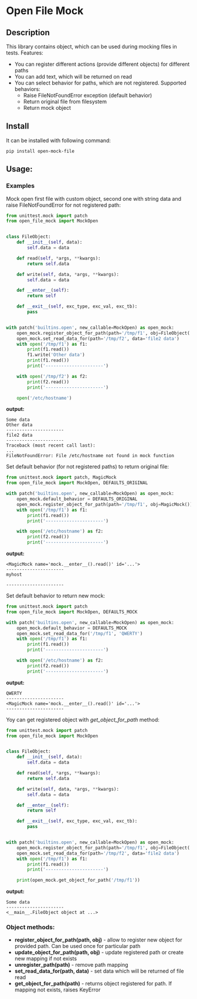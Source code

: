 # Open File Mock

## Description
This library contains object, which can be used during mocking files in tests. Features:

* You can register different actions (provide different objects) for different paths
* You can add text, which will be returned on read
* You can select behavior for paths, which are not registered. Supported behaviors:
    * Raise FileNotFoundError exception (default behavior)
    * Return original file from filesystem
    * Return mock object

## Install
It can be installed with following command:

`pip install open-mock-file`


## Usage:

### Examples

Mock open first file with custom object, second one with string data and raise FileNotFoundError for not registered path:

```python
from unittest.mock import patch
from open_file_mock import MockOpen


class FileObject:
    def __init__(self, data):
        self.data = data

    def read(self, *args, **kwargs):
        return self.data

    def write(self, data, *args, **kwargs):
        self.data = data

    def __enter__(self):
        return self

    def __exit__(self, exc_type, exc_val, exc_tb):
        pass


with patch('builtins.open', new_callable=MockOpen) as open_mock:
    open_mock.register_object_for_path(path='/tmp/f1', obj=FileObject('Some data'))
    open_mock.set_read_data_for(path='/tmp/f2', data='file2 data')
    with open('/tmp/f1') as f1:
        print(f1.read())
        f1.write('Other data')
        print(f1.read())
        print('----------------------')

    with open('/tmp/f2') as f2:
        print(f2.read())
        print('----------------------')

    open('/etc/hostname')
```

**output:**
```
Some data
Other data
----------------------
file2 data
----------------------
Traceback (most recent call last):
...
FileNotFoundError: File /etc/hostname not found in mock function
```

Set default behavior (for not registered paths) to return original file:

```python
from unittest.mock import patch, MagicMock
from open_file_mock import MockOpen, DEFAULTS_ORIGINAL

with patch('builtins.open', new_callable=MockOpen) as open_mock:
    open_mock.default_behavior = DEFAULTS_ORIGINAL
    open_mock.register_object_for_path(path='/tmp/f1', obj=MagicMock())
    with open('/tmp/f1') as f1:
        print(f1.read())
        print('----------------------')

    with open('/etc/hostname') as f2:
        print(f2.read())
        print('----------------------')

```

**output:**
```
<MagicMock name='mock.__enter__().read()' id='...'>
----------------------
myhost

----------------------

```

Set default behavior to return new mock:

```python
from unittest.mock import patch
from open_file_mock import MockOpen, DEFAULTS_MOCK

with patch('builtins.open', new_callable=MockOpen) as open_mock:
    open_mock.default_behavior = DEFAULTS_MOCK
    open_mock.set_read_data_for('/tmp/f1', 'QWERTY')
    with open('/tmp/f1') as f1:
        print(f1.read())
        print('----------------------')

    with open('/etc/hostname') as f2:
        print(f2.read())
        print('----------------------')

```


**output:**
```
QWERTY
----------------------
<MagicMock name='mock.__enter__().read()' id='...'>
----------------------
```

Yoy can get registered object with *get_object_for_path* method:

```python
from unittest.mock import patch
from open_file_mock import MockOpen


class FileObject:
    def __init__(self, data):
        self.data = data

    def read(self, *args, **kwargs):
        return self.data

    def write(self, data, *args, **kwargs):
        self.data = data

    def __enter__(self):
        return self

    def __exit__(self, exc_type, exc_val, exc_tb):
        pass


with patch('builtins.open', new_callable=MockOpen) as open_mock:
    open_mock.register_object_for_path(path='/tmp/f1', obj=FileObject('Some data'))
    open_mock.set_read_data_for(path='/tmp/f2', data='file2 data')
    with open('/tmp/f1') as f1:
        print(f1.read())
        print('----------------------')

    print(open_mock.get_object_for_path('/tmp/f1'))

```
**output:**
```
Some data
----------------------
<__main__.FileObject object at ...>
```

### Object methods:
* **register_object_for_path(path, obj)** - allow to register new object for provided path. Can be used once for particular path
* **update_object_for_path(path, obj)** - update registered path or create new mapping if not exists
* **unregister_path(path)** - remove path mapping
* **set_read_data_for(path, data)** - set data which will be returned of file read
* **get_object_for_path(path)** - returns object registered for path. If mapping not exists, raises KeyError
